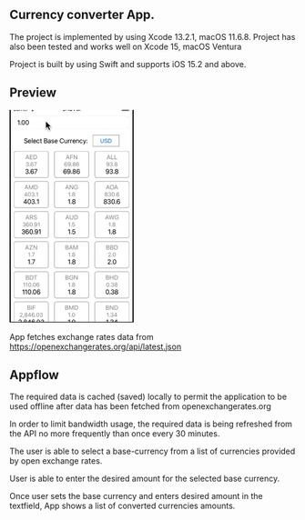 ## Currency converter App.

The project is implemented by using Xcode 13.2.1, macOS 11.6.8. 
Project has also been tested and works well on Xcode 15, macOS Ventura

Project is built by using Swift and supports iOS 15.2 and above.


## Preview

![Alt Text](sample.gif)


App fetches exchange rates data from https://openexchangerates.org/api/latest.json

## Appflow

The required data is cached (saved) locally to permit the application to be used offline after data has been fetched from openexchangerates.org

In order to limit bandwidth usage, the required data is being refreshed from the API no more frequently than once every 30 minutes.

The user is able to select a base-currency from a list of currencies provided by open exchange rates.

User is able to enter the desired amount for the selected base currency.

Once user sets the base currency and enters desired amount in the textfield, App shows a list of converted currencies amounts. 
